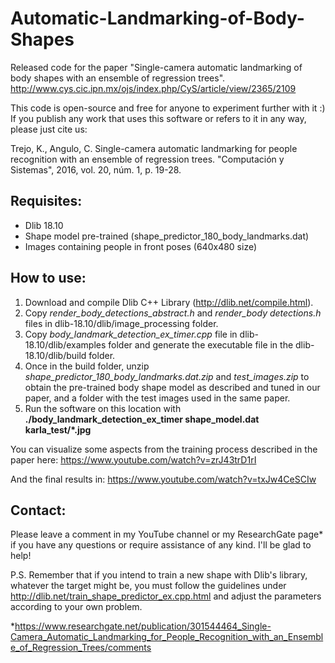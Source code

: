 # Automatic-Landmarking-of-Body-Shapes

Released code for the paper "Single-camera automatic landmarking of body shapes with an ensemble of regression trees". 
http://www.cys.cic.ipn.mx/ojs/index.php/CyS/article/view/2365/2109

This code is open-source and free for anyone to experiment further with it :)
If you publish any work that uses this software or refers to it in any way, please just cite us:

Trejo, K., Angulo, C. Single-camera automatic landmarking for people recognition with an ensemble of regression trees. "Computación y Sistemas", 2016, vol. 20, núm. 1, p. 19-28.

## Requisites:

- Dlib 18.10
- Shape model pre-trained (shape_predictor_180_body_landmarks.dat)
- Images containing people in front poses (640x480 size)

## How to use:

1) Download and compile Dlib C++ Library (http://dlib.net/compile.html).
2) Copy *render_body_detections_abstract.h* and *render_body detections.h* files in dlib-18.10/dlib/image_processing folder.
3) Copy *body_landmark_detection_ex_timer.cpp* file in dlib-18.10/dlib/examples folder and generate the executable file in the dlib-18.10/dlib/build folder.
4) Once in the build folder, unzip *shape_predictor_180_body_landmarks.dat.zip* and *test_images.zip* to obtain the pre-trained body shape model as described and tuned in our paper, and a folder with the test images used in the same paper.
5) Run the software on this location with **./body_landmark_detection_ex_timer shape_model.dat karla_test/*.jpg**

You can visualize some aspects from the training process described in the paper here:
https://www.youtube.com/watch?v=zrJ43trD1rI

And the final results in:
https://www.youtube.com/watch?v=txJw4CeSCIw

## Contact:

Please leave a comment in my YouTube channel or my ResearchGate page* if you have any questions or require assistance of any kind. I'll be glad to help!

P.S. Remember that if you intend to train a new shape with Dlib's library, whatever the target might be, you must follow the guidelines under http://dlib.net/train_shape_predictor_ex.cpp.html and adjust the parameters according to your own problem. 

*https://www.researchgate.net/publication/301544464_Single-Camera_Automatic_Landmarking_for_People_Recognition_with_an_Ensemble_of_Regression_Trees/comments
